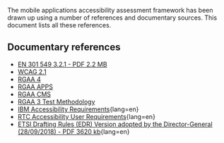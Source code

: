 The mobile applications accessibility assessment framework has been drawn up using a number of references and documentary sources. This document lists all these references.

## Documentary references

- [EN 301 549 3.2.1 - PDF 2.2 MB](https://www.etsi.org/deliver/etsi_en/301500_301599/301549/03.02.01_60/en_301549v030201p.pdf)
- [WCAG 2.1](https://www.w3.org/TR/WCAG21/)
- [RGAA 4](../../fr/rgaa4/index.html)
- [RGAA APPS](https://disic.github.io/rgaa-apps/)
- [RGAA CMS](http://disic.github.io/referentiel-cms/)
- [RGAA 3 Test Methodology](https://github.com/DISIC/rgaa_methodologie)
- [IBM Accessibility Requirements](https://www.ibm.com/able/requirements/requirements/){lang=en}
- [RTC Accessibility User Requirements](https://www.w3.org/TR/raur/#routing-and-communication-channel-control){lang=en}
- [ETSI Drafting Rules (EDR) Version adopted by the Director-General (28/09/2018) - PDF 3620 kb](https://portal.etsi.org/directives/39_directives_oct_2018.pdf#page=179){lang=en}
